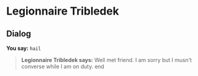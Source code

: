 # Legionnaire Tribledek


## Dialog

**You say:** `hail`



>**Legionnaire Tribledek says:** Well met friend. I am sorry but I musn't converse while I am on duty.
end

